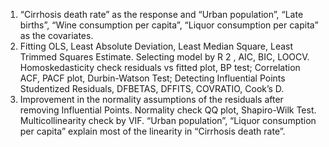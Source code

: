 1. “Cirrhosis death rate” as the response and “Urban population”, “Late births”, “Wine consumption per capita”, “Liquor consumption per capita” as the covariates.
2. Fitting OLS, Least Absolute Deviation, Least Median Square, Least Trimmed Squares Estimate. Selecting model by R 2 , AIC, BIC, LOOCV. Homoskedasticity check residuals vs fitted plot, BP test; Correlation ACF, PACF plot, Durbin-Watson Test; Detecting Influential Points Studentized Residuals, DFBETAS, DFFITS, COVRATIO, Cook’s D.
3. Improvement in the normality assumptions of the residuals after removing Influential Points. Normality check QQ plot, Shapiro-Wilk Test. Multicollinearity check by VIF. “Urban population”, “Liquor consumption per capita” explain most of the linearity in “Cirrhosis death rate”.
